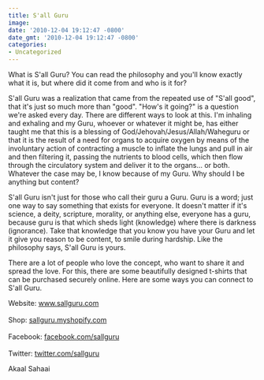 ```yaml
---
title: S'all Guru
image: 
date: '2010-12-04 19:12:47 -0800'
date_gmt: '2010-12-04 19:12:47 -0800'
categories:
- Uncategorized
---
```

<p>What is S'all Guru? You can read the philosophy and you'll know exactly what it is, but where did it come from and who is it for?</p>
<p>S'all Guru was a realization that came from the repeated use of "S'all good", that it's just so much more than "good". "How's it going?" is a question we're asked every day. There are different ways to look at this. I'm inhaling and exhaling and my Guru, whoever or whatever it might be, has either taught me that this is a blessing of God/Jehovah/Jesus/Allah/Waheguru or that it is the result of a need for organs to acquire oxygen by means of the involuntary action of contracting a muscle to inflate the lungs and pull in air and then filtering it, passing the nutrients to blood cells, which then flow through the circulatory system and deliver it to the organs… or both. Whatever the case may be, I know because of my Guru. Why should I be anything but content?</p>
<p>S'all Guru isn't just for those who call their guru a Guru. Guru is a word; just one way to say something that exists for everyone. It doesn't matter if it's science, a deity, scripture, morality, or anything else, everyone has a guru, because guru is that which sheds light (knowledge) where there is darkness (ignorance). Take that knowledge that you know you have your Guru and let it give you reason to be content, to smile during hardship. Like the philosophy says, S'all Guru is yours.</p>
<p>There are a lot of people who love the concept, who want to share it and spread the love. For this, there are some beautifully designed t-shirts that can be purchased securely online. Here are some ways you can connect to S'all Guru.</p>
<p>Website: <a href="http://www.sallguru.com" target="_blank">www.sallguru.com</a><br /><br />
Shop: <a href="http://sallguru.myshopify.com" target="_blank">sallguru.myshopify.com</a><br /><br />
Facebook: <a href="http://facebook.com/sallguru" target="_blank">facebook.com/sallguru</a><br /><br />
Twitter: <a href="http://twitter.com/sallguru" target="_blank">twitter.com/sallguru</a></p>
<p>Akaal Sahaai</p>
